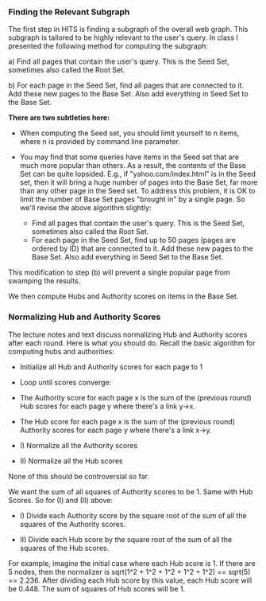 
### Finding the Relevant Subgraph

The first step in HITS is finding a subgraph of the overall web graph. 
This subgraph is tailored to be highly relevant to the user's query. In class I presented the following method for computing the subgraph:

a) Find all pages that contain the user's query. This is the Seed Set, sometimes also called the Root Set.

b) For each page in the Seed Set, find all pages that are connected to it. Add these new pages to the Base Set. 
Also add everything in Seed Set to the Base Set.

**There are two subtleties here:**

* When computing the Seed set, you should limit yourself to n items, where n is provided by command line parameter.

* You may find that some queries have items in the Seed set that are much more popular than others. 
As a result, the contents of the Base Set can be quite lopsided. 
E.g., if "yahoo.com/index.html" is in the Seed set, then it will bring a huge number of pages into the Base Set, 
far more than any other page in the Seed set. To address this problem, it is OK to limit the number of Base 
Set pages "brought in" by a single page. So we'll revise the above algorithm slightly:

  * Find all pages that contain the user's query. This is the Seed Set, sometimes also called the Root Set.
  * For each page in the Seed Set, find up to 50 pages (pages are ordered by ID) that are connected to it. Add these new pages to the Base Set.
Also add everything in Seed Set to the Base Set.

This modification to step (b) will prevent a single popular page from swamping the results.


We then compute Hubs and Authority scores on items in the Base Set.

### Normalizing Hub and Authority Scores

 
The lecture notes and text discuss normalizing Hub and Authority scores after each round. Here is what you should do.
Recall the basic algorithm for computing hubs and authorities:

 * Initialize all Hub and Authority scores for each page to 1

 * Loop until scores converge:

  * The Authority score for each page x is the sum of the (previous round) Hub scores for each page y where there's a link y->x.

  * The Hub score for each page x is the sum of the (previous round) Authority scores for each page y where there's a link x->y.

  * I) Normalize all the Authority scores

  * II) Normalize all the Hub scores


None of this should be controversial so far. 

We want the sum of all squares of Authority scores to be 1. Same with Hub Scores. So for (I) and (II) above:

 * I) Divide each Authority score by the square root of the sum of all the squares of the Authority scores.

 * II) Divide each Hub score by the square root of the sum of all the squares of the Hub scores.

For example, imagine the initial case where each Hub score is 1. If there are 5 nodes, 
then the normalizer is sqrt(1^2 + 1^2 + 1^2 + 1^2 + 1^2) == sqrt(5) == 2.236. 
After dividing each Hub score by this value, each Hub score will be 0.448. The sum of squares of Hub scores will be 1.
